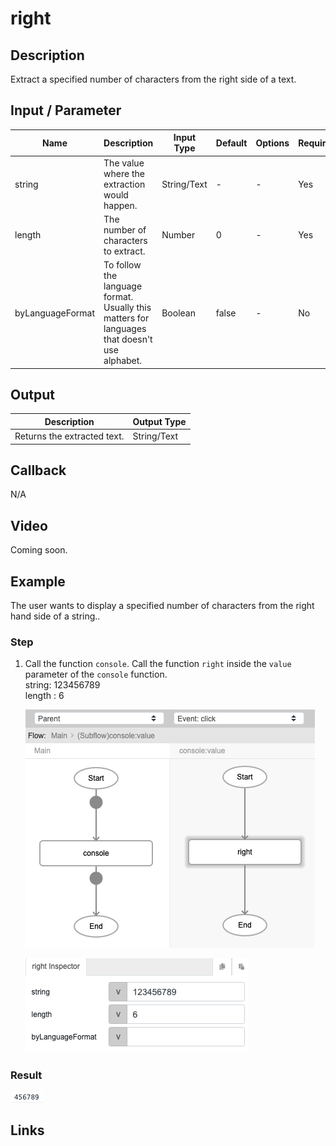 # right

## Description

Extract a specified number of characters from the right side of a text.

## Input / Parameter

| Name | Description | Input Type | Default | Options | Required |
| ------ | ------ | ------ | ------ | ------ | ------ |
| string | The value where the extraction would happen. | String/Text | - | - | Yes |
| length | The number of characters to extract. | Number | 0 | - | Yes |
| byLanguageFormat | To follow the language format. Usually this matters for languages that doesn't use alphabet. | Boolean | false | - | No |

## Output

| Description | Output Type |
| ------ | ------ |
| Returns the extracted text. | String/Text |

## Callback

N/A

## Video

Coming soon.

## Example

The user wants to display a specified number of characters from the right hand side of a string..</br>

### Step

1. Call the function `console`. Call the function `right` inside the `value` parameter of the `console` function.<br>
    string: 123456789<br />
    length : 6<br />

   ![](./right-step-1.png)

   ![](./right-step-2.png)

### Result

![](./right-result-1.png)

## Links